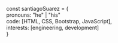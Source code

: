 const santiagoSuarez = {            
    pronouns: "he" | "his"            
    code: [HTML, CSS, Bootstrap, JavaScript],           
    interests: [engineering, development]           
}
